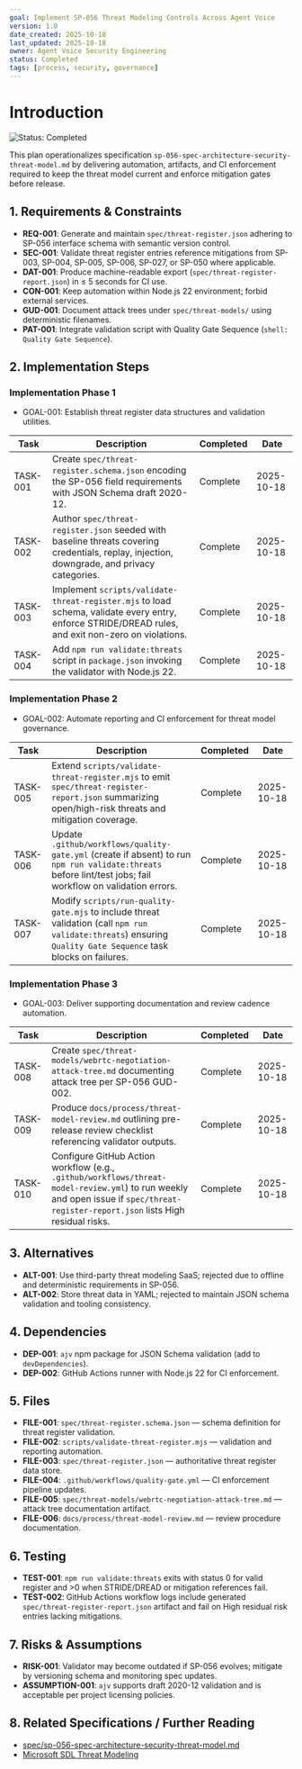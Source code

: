 ```yaml
---
goal: Implement SP-056 Threat Modeling Controls Across Agent Voice
version: 1.0
date_created: 2025-10-18
last_updated: 2025-10-18
owner: Agent Voice Security Engineering
status: Completed
tags: [process, security, governance]
---
```


# Introduction

![Status: Completed](https://img.shields.io/badge/status-Completed-brightgreen)

This plan operationalizes specification `sp-056-spec-architecture-security-threat-model.md` by delivering automation, artifacts, and CI enforcement required to keep the threat model current and enforce mitigation gates before release.

## 1. Requirements & Constraints

- **REQ-001**: Generate and maintain `spec/threat-register.json` adhering to SP-056 interface schema with semantic version control.
- **SEC-001**: Validate threat register entries reference mitigations from SP-003, SP-004, SP-005, SP-006, SP-027, or SP-050 where applicable.
- **DAT-001**: Produce machine-readable export (`spec/threat-register-report.json`) in ≤ 5 seconds for CI use.
- **CON-001**: Keep automation within Node.js 22 environment; forbid external services.
- **GUD-001**: Document attack trees under `spec/threat-models/` using deterministic filenames.
- **PAT-001**: Integrate validation script with Quality Gate Sequence (`shell: Quality Gate Sequence`).

## 2. Implementation Steps

### Implementation Phase 1

- GOAL-001: Establish threat register data structures and validation utilities.

| Task | Description | Completed | Date |
|------|-------------|-----------|------|
| TASK-001 | Create `spec/threat-register.schema.json` encoding the SP-056 field requirements with JSON Schema draft 2020-12. | Complete | 2025-10-18 |
| TASK-002 | Author `spec/threat-register.json` seeded with baseline threats covering credentials, replay, injection, downgrade, and privacy categories. | Complete | 2025-10-18 |
| TASK-003 | Implement `scripts/validate-threat-register.mjs` to load schema, validate every entry, enforce STRIDE/DREAD rules, and exit non-zero on violations. | Complete | 2025-10-18 |
| TASK-004 | Add `npm run validate:threats` script in `package.json` invoking the validator with Node.js 22. | Complete | 2025-10-18 |

### Implementation Phase 2

- GOAL-002: Automate reporting and CI enforcement for threat model governance.

| Task | Description | Completed | Date |
|------|-------------|-----------|------|
| TASK-005 | Extend `scripts/validate-threat-register.mjs` to emit `spec/threat-register-report.json` summarizing open/high-risk threats and mitigation coverage. | Complete | 2025-10-18 |
| TASK-006 | Update `.github/workflows/quality-gate.yml` (create if absent) to run `npm run validate:threats` before lint/test jobs; fail workflow on validation errors. | Complete | 2025-10-18 |
| TASK-007 | Modify `scripts/run-quality-gate.mjs` to include threat validation (call `npm run validate:threats`) ensuring `Quality Gate Sequence` task blocks on failures. | Complete | 2025-10-18 |

### Implementation Phase 3

- GOAL-003: Deliver supporting documentation and review cadence automation.

| Task | Description | Completed | Date |
|------|-------------|-----------|------|
| TASK-008 | Create `spec/threat-models/webrtc-negotiation-attack-tree.md` documenting attack tree per SP-056 GUD-002. | Complete | 2025-10-18 |
| TASK-009 | Produce `docs/process/threat-model-review.md` outlining pre-release review checklist referencing validator outputs. | Complete | 2025-10-18 |
| TASK-010 | Configure GitHub Action workflow (e.g., `.github/workflows/threat-model-review.yml`) to run weekly and open issue if `spec/threat-register-report.json` lists High residual risks. | Complete | 2025-10-18 |

## 3. Alternatives

- **ALT-001**: Use third-party threat modeling SaaS; rejected due to offline and deterministic requirements in SP-056.
- **ALT-002**: Store threat data in YAML; rejected to maintain JSON schema validation and tooling consistency.

## 4. Dependencies

- **DEP-001**: `ajv` npm package for JSON Schema validation (add to `devDependencies`).
- **DEP-002**: GitHub Actions runner with Node.js 22 for CI enforcement.

## 5. Files

- **FILE-001**: `spec/threat-register.schema.json` — schema definition for threat register validation.
- **FILE-002**: `scripts/validate-threat-register.mjs` — validation and reporting automation.
- **FILE-003**: `spec/threat-register.json` — authoritative threat register data store.
- **FILE-004**: `.github/workflows/quality-gate.yml` — CI enforcement pipeline updates.
- **FILE-005**: `spec/threat-models/webrtc-negotiation-attack-tree.md` — attack tree documentation artifact.
- **FILE-006**: `docs/process/threat-model-review.md` — review procedure documentation.

## 6. Testing

- **TEST-001**: `npm run validate:threats` exits with status 0 for valid register and >0 when STRIDE/DREAD or mitigation references fail.
- **TEST-002**: GitHub Actions workflow logs include generated `spec/threat-register-report.json` artifact and fail on High residual risk entries lacking mitigations.

## 7. Risks & Assumptions

- **RISK-001**: Validator may become outdated if SP-056 evolves; mitigate by versioning schema and monitoring spec updates.
- **ASSUMPTION-001**: `ajv` supports draft 2020-12 validation and is acceptable per project licensing policies.

## 8. Related Specifications / Further Reading

- [spec/sp-056-spec-architecture-security-threat-model.md](../spec/sp-056-spec-architecture-security-threat-model.md)
- [Microsoft SDL Threat Modeling](https://learn.microsoft.com/en-us/security/engineering/threat-modeling-tool)
